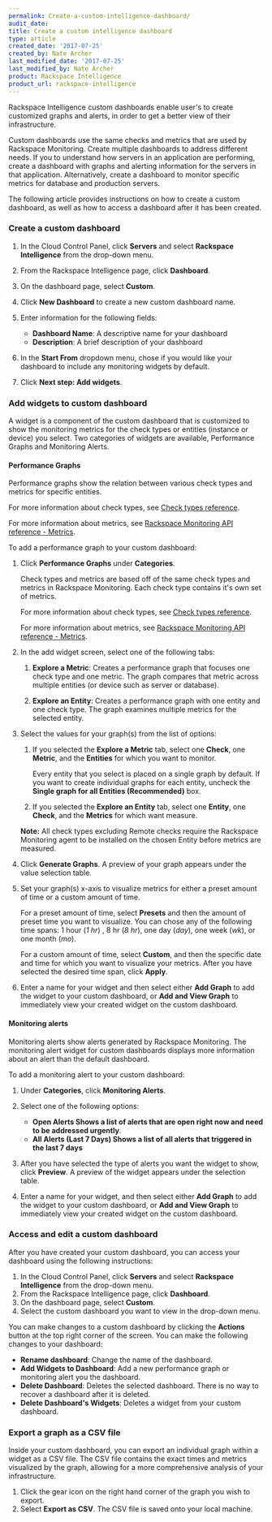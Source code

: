 ```yaml
---
permalink: Create-a-custom-intelligence-dashboard/
audit_date:
title: Create a custom intelligence dashboard
type: article
created_date: '2017-07-25'
created_by: Nate Archer
last_modified_date: '2017-07-25'
last_modified_by: Nate Archer
product: Rackspace Intelligence
product_url: rackspace-intelligence
---
```


Rackspace Intelligence custom dashboards enable user's to create customized graphs and alerts, in order to get a better view of their infrastructure.

Custom dashboards use the same checks and metrics that are used by Rackspace Monitoring. Create multiple dashboards to address different needs. If you to understand how servers in an application are performing, create a dashboard with graphs and alerting information for the servers in that application. Alternatively, create a dashboard to monitor specific metrics for database and production servers.

The following article provides instructions on how to create a custom dashboard, as well as how to access a dashboard after it has been created.

### Create a custom dashboard

1. In the Cloud Control Panel, click **Servers** and select **Rackspace Intelligence** from the drop-down menu.
2. From the Rackspace Intelligence page, click **Dashboard**.
3. On the dashboard page, select **Custom**.
4. Click **New Dashboard** to create a new custom dashboard name.
5. Enter information for the following fields:

   - **Dashboard Name**: A descriptive name for your dashboard
   - **Description**: A brief description of your dashboard

6. In the **Start From** dropdown menu, chose if you would like your dashboard to include any monitoring widgets by default.
7. Click **Next step: Add widgets**.

### Add widgets to custom dashboard

A widget is a component of the custom dashboard that is customized to show the monitoring metrics for the check types or entities (instance or device) you select. Two categories of widgets are available, Performance Graphs and Monitoring Alerts.

#### Performance Graphs

Performance graphs show the relation between various check types and metrics for specific entities.

For more information about check types, see [Check types reference](https://developer.rackspace.com/docs/rackspace-monitoring/v1/tech-ref-info/check-type-reference/).

For more information about metrics, see [Rackspace Monitoring API reference - Metrics](https://developer.rackspace.com/docs/rackspace-monitoring/v1/api-reference/metrics-operations/).

To add a performance graph to your custom dashboard:

1. Click **Performance Graphs** under **Categories**.

    Check types and metrics are based off of the same check types and metrics in Rackspace Monitoring. Each check type contains it's own set of metrics.

    For more information about check types, see [Check types reference](https://developer.rackspace.com/docs/rackspace-monitoring/v1/tech-ref-info/check-type-reference/).

    For more information about metrics, see [Rackspace Monitoring API reference - Metrics](https://developer.rackspace.com/docs/rackspace-monitoring/v1/api-reference/metrics-operations/).

2. In the add widget screen, select one of the following tabs:

   1. **Explore a Metric**: Creates a performance graph that focuses one check type and one metric. The graph compares that metric across multiple entities (or device such as server or database).

   2. **Explore an Entity**: Creates a performance graph with one entity and one check type. The graph examines multiple metrics for the selected entity.

3. Select the values for your graph(s) from the list of options:

   1. If you selected the **Explore a Metric** tab, select one **Check**, one **Metric**, and the **Entities** for which you want to monitor.

       Every entity that you select is placed on a single graph by default. If you want to create individual graphs for each entity, uncheck the **Single graph for all Entities (Recommended)** box.

   2. If you selected the **Explore an Entity** tab, select one **Entity**, one **Check**, and the **Metrics** for which want measure.

   **Note:** All check types excluding Remote checks require the Rackspace Monitoring agent to be installed on the chosen Entity before metrics are measured.

4. Click **Generate Graphs**. A preview of your graph appears under the value selection table.

5. Set your graph(s) x-axis to visualize metrics for either a preset amount of time or a custom amount of time.

   For a preset amount of time, select **Presets** and then the amount of preset time you want to visualize. You can chose any of the following time spans: 1 hour (*1 hr*) , 8 hr (*8 hr*), one day (*day*), one week (*wk*), or one month (*mo*).

   For a custom amount of time, select **Custom**, and then the specific date and time for which you want to visualize your metrics. After you have selected the desired time span, click **Apply**.

6. Enter a name for your widget and then select either **Add Graph** to add the widget to your custom dashboard, or **Add and View Graph** to immediately view your created widget on the custom dashboard.

#### Monitoring alerts

Monitoring alerts show alerts generated by Rackspace Monitoring. The monitoring alert widget for custom dashboards displays more information about an alert than the default dashboard.

To add a monitoring alert to your custom dashboard:

1. Under **Categories**, click **Monitoring Alerts**.
2. Select one of the following options:

   - **Open Alerts Shows a list of alerts that are open right now and need to be addressed urgently**.
   - **All Alerts (Last 7 Days) Shows a list of all alerts that triggered in the last 7 days**

3. After you have selected the type of alerts you want the widget to show, click **Preview**. A preview of the widget appears under the selection table.

4. Enter a name for your widget, and then select either **Add Graph** to add the widget to your custom dashboard, or **Add and View Graph** to immediately view your created widget on the custom dashboard.

### Access and edit a custom dashboard

After you have created your custom dashboard, you can access your dashboard using the following instructions:

1. In the Cloud Control Panel, click **Servers** and select **Rackspace Intelligence** from the drop-down menu.
2. From the Rackspace Intelligence page, click **Dashboard**.
3. On the dashboard page, select **Custom**.
4. Select the custom dashboard you want to view in the drop-down menu.

You can make changes to a custom dashboard by clicking the **Actions** button at the top right corner of the screen. You can make the following changes to your dashboard:

- **Rename dashboard**: Change the name of the dashboard.
- **Add Widgets to Dashboard**: Add a new performance graph or monitoring alert you the dashboard.
- **Delete Dashboard**: Deletes the selected dashboard. There is no way to recover a dashboard after it is deleted.
- **Delete Dashboard's Widgets**: Deletes a widget from your custom dashboard.

### Export a graph as a CSV file

Inside your custom dashboard, you can export an individual graph within a widget as a CSV file. The CSV file contains the exact times and metrics visualized by the graph, allowing for a more comprehensive analysis of your infrastructure.

1. Click the gear icon on the right hand corner of the graph you wish to export.
2. Select **Export as CSV**. The CSV file is saved onto your local machine.
